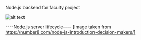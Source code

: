 Node.js backend for faculty project

![alt text](https://i0.wp.com/number8.com/wp-content/uploads/2017/11/Node.js.png?fit=1030%2C606&ssl=1)

----Node.js server lifecycle---- [Image taken from https://number8.com/node-js-introduction-decision-makers/]
